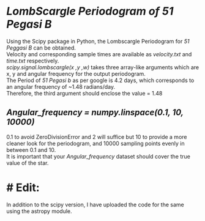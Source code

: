 # *LombScargle Periodogram of 51 Pegasi B*

Using the Scipy package in Python, the Lombscargle Periodogram for *51 Peggasi B* can be obtained.  
Velocity and corresponding sample times are available as *velocity.txt* and *time.txt* respectively.    
*scipy.signal.lombscargle(x ,y ,w)* takes three array-like arguments which are x, y and angular frequency for the output periodogram.  
The Period of *51 Pegasi b* as per google is 4.2 days, which corresponds to an angular frequency of ~1.48 radians/day.  
Therefore, the third argument should enclose the value = 1.48  

## *Angular_frequency =  numpy.linspace(0.1, 10, 10000)*  
0.1 to avoid ZeroDivisionError and 2 will suffice but 10 to provide a more cleaner look for the periodogram, and 10000 sampling points evenly in between 0.1 and 10.  
It is important that your *Angular_frequency* dataset should cover the true value of the star.  
# # Edit:   
In addition to the scipy version, I have uploaded the code for the same using the astropy module.
